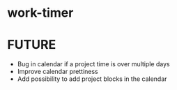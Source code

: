 # work-timer

# FUTURE

- Bug in calendar if a project time is over multiple days
- Improve calendar prettiness
- Add possibility to add project blocks in the calendar
